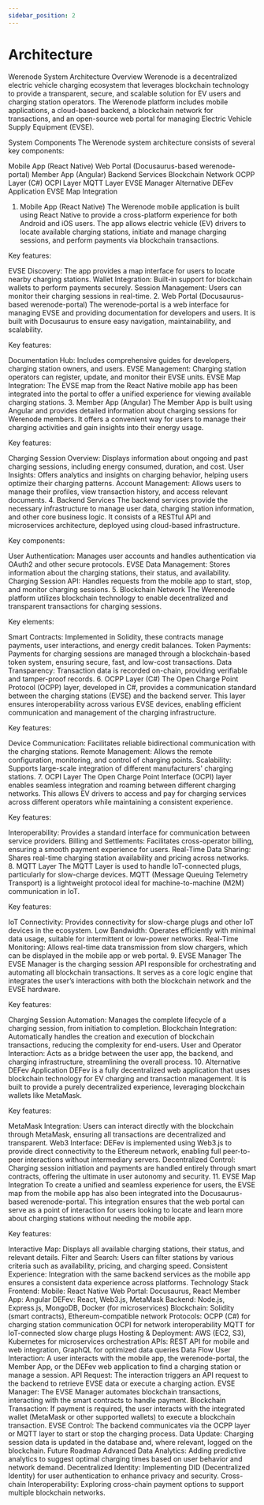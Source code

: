 ```yaml
---
sidebar_position: 2
---
```


# Architecture

Werenode System Architecture
Overview
Werenode is a decentralized electric vehicle charging ecosystem that leverages blockchain technology to provide a transparent, secure, and scalable solution for EV users and charging station operators. The Werenode platform includes mobile applications, a cloud-based backend, a blockchain network for transactions, and an open-source web portal for managing Electric Vehicle Supply Equipment (EVSE).

System Components
The Werenode system architecture consists of several key components:

Mobile App (React Native)
Web Portal (Docusaurus-based werenode-portal)
Member App (Angular)
Backend Services
Blockchain Network
OCPP Layer (C#)
OCPI Layer
MQTT Layer
EVSE Manager
Alternative DEFev Application
EVSE Map Integration
1. Mobile App (React Native)
The Werenode mobile application is built using React Native to provide a cross-platform experience for both Android and iOS users. The app allows electric vehicle (EV) drivers to locate available charging stations, initiate and manage charging sessions, and perform payments via blockchain transactions.

Key features:

EVSE Discovery: The app provides a map interface for users to locate nearby charging stations.
Wallet Integration: Built-in support for blockchain wallets to perform payments securely.
Session Management: Users can monitor their charging sessions in real-time.
2. Web Portal (Docusaurus-based werenode-portal)
The werenode-portal is a web interface for managing EVSE and providing documentation for developers and users. It is built with Docusaurus to ensure easy navigation, maintainability, and scalability.

Key features:

Documentation Hub: Includes comprehensive guides for developers, charging station owners, and users.
EVSE Management: Charging station operators can register, update, and monitor their EVSE units.
EVSE Map Integration: The EVSE map from the React Native mobile app has been integrated into the portal to offer a unified experience for viewing available charging stations.
3. Member App (Angular)
The Member App is built using Angular and provides detailed information about charging sessions for Werenode members. It offers a convenient way for users to manage their charging activities and gain insights into their energy usage.

Key features:

Charging Session Overview: Displays information about ongoing and past charging sessions, including energy consumed, duration, and cost.
User Insights: Offers analytics and insights on charging behavior, helping users optimize their charging patterns.
Account Management: Allows users to manage their profiles, view transaction history, and access relevant documents.
4. Backend Services
The backend services provide the necessary infrastructure to manage user data, charging station information, and other core business logic. It consists of a RESTful API and microservices architecture, deployed using cloud-based infrastructure.

Key components:

User Authentication: Manages user accounts and handles authentication via OAuth2 and other secure protocols.
EVSE Data Management: Stores information about the charging stations, their status, and availability.
Charging Session API: Handles requests from the mobile app to start, stop, and monitor charging sessions.
5. Blockchain Network
The Werenode platform utilizes blockchain technology to enable decentralized and transparent transactions for charging sessions.

Key elements:

Smart Contracts: Implemented in Solidity, these contracts manage payments, user interactions, and energy credit balances.
Token Payments: Payments for charging sessions are managed through a blockchain-based token system, ensuring secure, fast, and low-cost transactions.
Data Transparency: Transaction data is recorded on-chain, providing verifiable and tamper-proof records.
6. OCPP Layer (C#)
The Open Charge Point Protocol (OCPP) layer, developed in C#, provides a communication standard between the charging stations (EVSE) and the backend server. This layer ensures interoperability across various EVSE devices, enabling efficient communication and management of the charging infrastructure.

Key features:

Device Communication: Facilitates reliable bidirectional communication with the charging stations.
Remote Management: Allows the remote configuration, monitoring, and control of charging points.
Scalability: Supports large-scale integration of different manufacturers' charging stations.
7. OCPI Layer
The Open Charge Point Interface (OCPI) layer enables seamless integration and roaming between different charging networks. This allows EV drivers to access and pay for charging services across different operators while maintaining a consistent experience.

Key features:

Interoperability: Provides a standard interface for communication between service providers.
Billing and Settlements: Facilitates cross-operator billing, ensuring a smooth payment experience for users.
Real-Time Data Sharing: Shares real-time charging station availability and pricing across networks.
8. MQTT Layer
The MQTT Layer is used to handle IoT-connected plugs, particularly for slow-charge devices. MQTT (Message Queuing Telemetry Transport) is a lightweight protocol ideal for machine-to-machine (M2M) communication in IoT.

Key features:

IoT Connectivity: Provides connectivity for slow-charge plugs and other IoT devices in the ecosystem.
Low Bandwidth: Operates efficiently with minimal data usage, suitable for intermittent or low-power networks.
Real-Time Monitoring: Allows real-time data transmission from slow chargers, which can be displayed in the mobile app or web portal.
9. EVSE Manager
The EVSE Manager is the charging session API responsible for orchestrating and automating all blockchain transactions. It serves as a core logic engine that integrates the user’s interactions with both the blockchain network and the EVSE hardware.

Key features:

Charging Session Automation: Manages the complete lifecycle of a charging session, from initiation to completion.
Blockchain Integration: Automatically handles the creation and execution of blockchain transactions, reducing the complexity for end-users.
User and Operator Interaction: Acts as a bridge between the user app, the backend, and charging infrastructure, streamlining the overall process.
10. Alternative DEFev Application
DEFev is a fully decentralized web application that uses blockchain technology for EV charging and transaction management. It is built to provide a purely decentralized experience, leveraging blockchain wallets like MetaMask.

Key features:

MetaMask Integration: Users can interact directly with the blockchain through MetaMask, ensuring all transactions are decentralized and transparent.
Web3 Interface: DEFev is implemented using Web3.js to provide direct connectivity to the Ethereum network, enabling full peer-to-peer interactions without intermediary servers.
Decentralized Control: Charging session initiation and payments are handled entirely through smart contracts, offering the ultimate in user autonomy and security.
11. EVSE Map Integration
To create a unified and seamless experience for users, the EVSE map from the mobile app has also been integrated into the Docusaurus-based werenode-portal. This integration ensures that the web portal can serve as a point of interaction for users looking to locate and learn more about charging stations without needing the mobile app.

Key features:

Interactive Map: Displays all available charging stations, their status, and relevant details.
Filter and Search: Users can filter stations by various criteria such as availability, pricing, and charging speed.
Consistent Experience: Integration with the same backend services as the mobile app ensures a consistent data experience across platforms.
Technology Stack
Frontend:
Mobile: React Native
Web Portal: Docusaurus, React
Member App: Angular
DEFev: React, Web3.js, MetaMask
Backend: Node.js, Express.js, MongoDB, Docker (for microservices)
Blockchain: Solidity (smart contracts), Ethereum-compatible network
Protocols:
OCPP (C#) for charging station communication
OCPI for network interoperability
MQTT for IoT-connected slow charge plugs
Hosting & Deployment: AWS (EC2, S3), Kubernetes for microservices orchestration
APIs: REST API for mobile and web integration, GraphQL for optimized data queries
Data Flow
User Interaction: A user interacts with the mobile app, the werenode-portal, the Member App, or the DEFev web application to find a charging station or manage a session.
API Request: The interaction triggers an API request to the backend to retrieve EVSE data or execute a charging action.
EVSE Manager: The EVSE Manager automates blockchain transactions, interacting with the smart contracts to handle payment.
Blockchain Transaction: If payment is required, the user interacts with the integrated wallet (MetaMask or other supported wallets) to execute a blockchain transaction.
EVSE Control: The backend communicates via the OCPP layer or MQTT layer to start or stop the charging process.
Data Update: Charging session data is updated in the database and, where relevant, logged on the blockchain.
Future Roadmap
Advanced Data Analytics: Adding predictive analytics to suggest optimal charging times based on user behavior and network demand.
Decentralized Identity: Implementing DID (Decentralized Identity) for user authentication to enhance privacy and security.
Cross-chain Interoperability: Exploring cross-chain payment options to support multiple blockchain networks.
